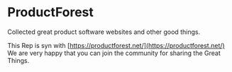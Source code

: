 # ProductForest
Collected  great product software websites and other good things.

This Rep is syn with [https://productforest.net/](https://productforest.net/)
We are very happy that you can join the community for sharing the Great Things.
